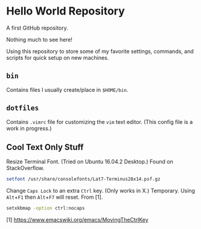 # Hello World Repository

A first GitHub repository.

Nothing much to see here!

Using this repository to store some of my favorite settings, commands, and scripts for quick setup on new machines.

## `bin`

Contains files I usually create/place in `$HOME/bin`.

## `dotfiles`

Contains `.vimrc` file for customizing the `vim` text editor.  (This config file is a work in progress.)

## Cool Text Only Stuff

Resize Terminal Font.  (Tried on Ubuntu 16.04.2 Desktop.)  Found on StackOverflow.

```bash
setfont /usr/share/consolefonts/Lat7-Terminus28x14.psf.gz
```

Change `Caps Lock` to an extra `Ctrl` key.  (Only works in X.)  Temporary.  Using `Alt`+`F1` then `Alt`+`F7` will reset.  From [1].

```bash
setxkbmap -option ctrl:nocaps
```

[1] <https://www.emacswiki.org/emacs/MovingTheCtrlKey>
